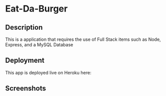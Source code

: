 # Eat-Da-Burger

## Description

This is a application that requires the use of Full Stack items such as Node, Express, and a MySQL Database

## Deployment

This app is deployed live on Heroku here: 

## Screenshots